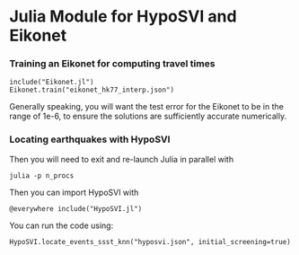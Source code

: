 # Julia Module for HypoSVI and Eikonet

### Training an Eikonet for computing travel times
```
include("Eikonet.jl")
Eikonet.train("eikonet_hk77_interp.json")
```
Generally speaking, you will want the test error for the Eikonet to be in the range of 1e-6, to ensure the solutions are sufficiently accurate numerically.

### Locating earthquakes with HypoSVI
Then you will need to exit and re-launch Julia in parallel with
```
julia -p n_procs
```
Then you can import HypoSVI with 
```
@everywhere include("HypoSVI.jl")
```
You can run the code using:
```
HypoSVI.locate_events_ssst_knn("hyposvi.json", initial_screening=true)
```
